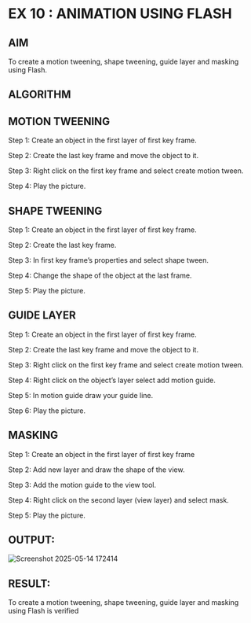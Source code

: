 # EX 10 : ANIMATION USING FLASH


## AIM
  
  To create a motion tweening, shape tweening, guide layer and masking using Flash.


## ALGORITHM

## MOTION TWEENING

Step 1: Create an object in the first layer of first key frame.

Step 2: Create the last key frame and move the object to it.


Step 3: Right click on the first key frame and select create motion tween.

Step 4: Play the picture.



## SHAPE TWEENING

Step 1: Create an object in the first layer of first key frame.

Step 2: Create the last key frame.

Step 3: In first key frame’s properties and select shape tween.

Step 4: Change the shape of the object at the last frame.

Step 5: Play the picture.


## GUIDE LAYER

Step 1: Create an object in the first layer of first key frame.

Step 2: Create the last key frame and move the object to it.

Step 3: Right click on the first key frame and select create motion tween.

Step 4: Right click on the object’s layer select add motion guide.

Step 5: In motion guide draw your guide line.

Step 6: Play the picture.



## MASKING


Step 1: Create an object in the first layer of first key frame

Step 2: Add new layer and draw the shape of the view.

Step 3: Add the motion guide to the view tool.

Step 4: Right click on the second layer (view layer) and select mask.

Step 5: Play the picture.


## OUTPUT:
![Screenshot 2025-05-14 172414](https://github.com/user-attachments/assets/158caf83-931f-4b2a-8620-dea30c6b7d19)

## RESULT:
To create a motion tweening, shape tweening, guide layer and masking using Flash is verified

